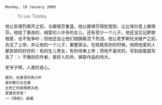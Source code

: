 `Monday, 19 January 2009`
>
> To Lev Tolstoy

他让安德烈离开之前，与娜塔莎重逢。他让娜塔莎得到宽恕，让比埃尔爱上娜塔
莎。他给了善良的、相爱的人许多的女儿，还有至少一个儿子。他还没忘记即使
相爱，也不免争吵；但他还会让他们相拥着流下热泪。他让老罗斯托夫破产之前，
去见了上帝，并让他的一个儿子，重整家业。在结尾告别的时候，他把他爱的人
都安排的好好的：有的生儿育女，有的侍奉上帝；而他不喜欢的，写到结尾就写
丢了：）不像别的作者，拿好人的命，换取作品的伟大。

老爷子啊，人类的良心。

```
是的，在善恶的角力中
爱的繁衍与生殖
比死亡的戕残更古老、
更勇武百倍！
——《慈航》，昌耀
```

